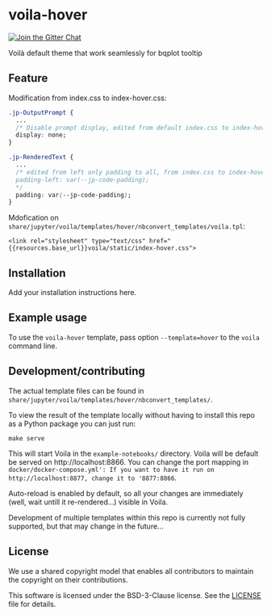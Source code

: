 # voila-hover

[![Join the Gitter Chat](https://badges.gitter.im/Join%20Chat.svg)](https://gitter.im/QuantStack/Lobby?utm_source=badge&utm_medium=badge&utm_campaign=pr-badge&utm_content=badge)

Voilà default theme that work seamlessly for bqplot tooltip

## Feature
Modification from index.css to index-hover.css:
```css
.jp-OutputPrompt {
  ...
  /* Disable prompt display, edited from default index.css to index-hover.css*/
  display: none;
}

.jp-RenderedText {
  ...
  /* edited from left only padding to all, from index.css to index-hover.css 
  padding-left: var(--jp-code-padding);
  */
  padding: var(--jp-code-padding);
}
```

Mdofication on `share/jupyter/voila/templates/hover/nbconvert_templates/voila.tpl`:
```jinja-html
<link rel="stylesheet" type="text/css" href="{{resources.base_url}}voila/static/index-hover.css">
```

## Installation
Add your installation instructions here.

## Example usage

To use the `voila-hover` template, pass option `--template=hover` to the `voila` command line.


## Development/contributing
The actual template files can be found in `share/jupyter/voila/templates/hover/nbconvert_templates/`.

To view the result of the template locally without having to install this repo as a Python package you can just run:
```
make serve
```
This will start Voila in the `example-notebooks/` directory.
Voila will be default be served on http://localhost:8866.
You can change the port mapping in `docker/docker-compose.yml': If you want to have it run on http://localhost:8877, change it to '8877:8866`.

Auto-reload is enabled by default, so all your changes are immediately (well, wait untill it re-rendered...) visible in Voila.

Development of multiple templates within this repo is currently not fully supported, but that may change in the future...

## License

We use a shared copyright model that enables all contributors to maintain the
copyright on their contributions.

This software is licensed under the BSD-3-Clause license. See the
[LICENSE](LICENSE) file for details.
